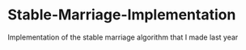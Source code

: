 # Stable-Marriage-Implementation
Implementation of the stable marriage algorithm that I made last year
